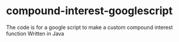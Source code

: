 # compound-interest-googlescript
The code is for a google script to make a custom compound interest function
Written in Java

